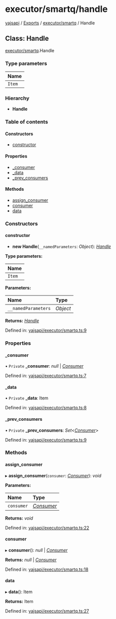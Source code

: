 # executor/smartq/handle

[yajsapi](https://github.com/golemfactory/yagna-docs/tree/9699eb3e934dbc2c15063c37bc7a317a2c47fef4/yajsapi/README.md) / [Exports](https://github.com/golemfactory/yagna-docs/tree/9699eb3e934dbc2c15063c37bc7a317a2c47fef4/yajsapi/modules.md) / [executor/smartq](../yajsapi-2/executor_smartq.md) / Handle

## Class: Handle

[executor/smartq](../yajsapi-2/executor_smartq.md).Handle

### Type parameters

| Name |
| :--- |
| `Item` |

### Hierarchy

* **Handle**

### Table of contents

#### Constructors

* [constructor](executor_smartq.handle.md#constructor)

#### Properties

* [\_consumer](executor_smartq.handle.md#_consumer)
* [\_data](executor_smartq.handle.md#_data)
* [\_prev\_consumers](executor_smartq.handle.md#_prev_consumers)

#### Methods

* [assign\_consumer](executor_smartq.handle.md#assign_consumer)
* [consumer](executor_smartq.handle.md#consumer)
* [data](executor_smartq.handle.md#data)

### Constructors

#### constructor

+ **new Handle**\(`__namedParameters`: _Object_\): [_Handle_](executor_smartq.handle.md)

**Type parameters:**

| Name |
| :--- |
| `Item` |

**Parameters:**

| Name | Type |
| :--- | :--- |
| `__namedParameters` | _Object_ |

**Returns:** [_Handle_](executor_smartq.handle.md)

Defined in: [yajsapi/executor/smartq.ts:9](https://github.com/golemfactory/yajsapi/blob/0a8d8c8/yajsapi/executor/smartq.ts#L9)

### Properties

#### \_consumer

• `Private` **\_consumer**: _null_ \| [_Consumer_](executor_smartq.consumer.md)

Defined in: [yajsapi/executor/smartq.ts:7](https://github.com/golemfactory/yajsapi/blob/0a8d8c8/yajsapi/executor/smartq.ts#L7)

#### \_data

• `Private` **\_data**: Item

Defined in: [yajsapi/executor/smartq.ts:8](https://github.com/golemfactory/yajsapi/blob/0a8d8c8/yajsapi/executor/smartq.ts#L8)

#### \_prev\_consumers

• `Private` **\_prev\_consumers**: _Set_&lt;[_Consumer_](executor_smartq.consumer.md)&gt;

Defined in: [yajsapi/executor/smartq.ts:9](https://github.com/golemfactory/yajsapi/blob/0a8d8c8/yajsapi/executor/smartq.ts#L9)

### Methods

#### assign\_consumer

▸ **assign\_consumer**\(`consumer`: [_Consumer_](executor_smartq.consumer.md)\): _void_

**Parameters:**

| Name | Type |
| :--- | :--- |
| `consumer` | [_Consumer_](executor_smartq.consumer.md) |

**Returns:** _void_

Defined in: [yajsapi/executor/smartq.ts:22](https://github.com/golemfactory/yajsapi/blob/0a8d8c8/yajsapi/executor/smartq.ts#L22)

#### consumer

▸ **consumer**\(\): _null_ \| [_Consumer_](executor_smartq.consumer.md)

**Returns:** _null_ \| [_Consumer_](executor_smartq.consumer.md)

Defined in: [yajsapi/executor/smartq.ts:18](https://github.com/golemfactory/yajsapi/blob/0a8d8c8/yajsapi/executor/smartq.ts#L18)

#### data

▸ **data**\(\): Item

**Returns:** Item

Defined in: [yajsapi/executor/smartq.ts:27](https://github.com/golemfactory/yajsapi/blob/0a8d8c8/yajsapi/executor/smartq.ts#L27)

